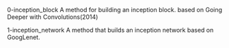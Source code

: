 0-inception_block
A method for building an inception block.
based on Going Deeper with Convolutions(2014)

1-inception_network
A method that builds an inception network based on
GoogLenet.